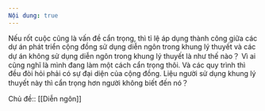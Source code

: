 ```yaml
---
Nội dung: true
---
```


Nếu rốt cuộc cũng là vấn đề cẩn trọng, thì tỉ lệ áp dụng thành công giữa các dự án phát triển cộng đồng sử dụng diễn ngôn trong khung lý thuyết và các dự án không sử dụng diễn ngôn trong khung lý thuyết là như thế nào？ Vì ai cũng nghĩ là mình đang làm một cách cẩn trọng thôi. Và các quy trình thì đều đòi hỏi phải có sự đại diện của cộng đồng. Liệu người sử dụng khung lý thuyết này thì cẩn trọng hơn người không biết đến nó？

Chủ đề:: [[Diễn ngôn]]